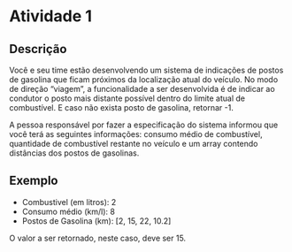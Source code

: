 # Atividade 1

## Descrição

Você e seu time estão desenvolvendo um sistema de indicações de postos de gasolina que ficam próximos da localização atual do veículo. No modo de direção “viagem”, a funcionalidade a ser desenvolvida é de indicar ao condutor o posto mais distante possível dentro do limite atual de combustível. E caso não exista posto de gasolina, retornar -1.

A pessoa responsável por fazer a especificação do sistema informou que você terá as seguintes informações: consumo médio de combustível, quantidade de combustível restante no veículo e um array contendo distâncias dos postos de gasolinas.

## Exemplo
- Combustivel (em litros): 2
- Consumo médio (km/l): 8
- Postos de Gasolina (km): [2, 15, 22, 10.2]

O valor a ser retornado, neste caso, deve ser 15.